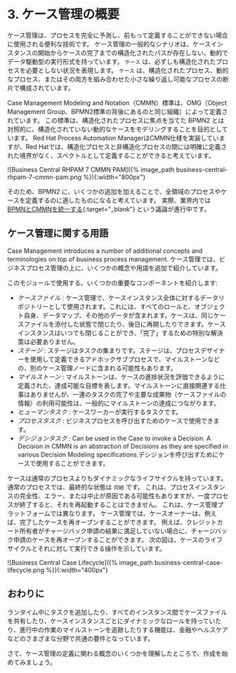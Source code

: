 # 3. ケース管理の概要

ケース管理は、プロセスを完全に予測し、前もって定義することができない場合に使用される便利な技術です。
ケース管理の一般的なシナリオは、ケースインスタンスの開始からケースの完了までの構造化されたパスが存在しない、動的でデータ駆動型の実行形式を持っています。
`ケース` は、必ずしも構造化されたプロセスを必要としない状況を表現します。
`ケース` は、構造化されたプロセス、動的なプロセス、またはその両方を組み合わせた小さな繰り返し可能なプロセスの断片で構成されています。

Case Management Modeling and Notation（CMMN）標準は、OMG（Object Management Group、BPMN2標準の背後にあるのと同じ組織）によって定義されています。
この標準は、構造化されたプロセスに焦点を当てた BPMN2 とは対照的に、構造化されていない動的なケースをモデリングすることを目的としています。
Red Hat Process Automation ManagerはCMMN仕様を実装していますが、Red Hatでは、構造化プロセスと非構造化プロセスの間には明確に定義された境界がなく、スペクトルとして定義することができると考えています。

![Business Central RHPAM 7 CMMN PAM]({% image_path business-central-rhpam-7-cmmn-pam.png %}){:width="800px"}

そのため、BPMN2 に、いくつかの追加を加えることで、全領域のプロセスやケースを定義するのに適したものになると考えています。
実際、業界内では[BPMNとCMMNを統一する](https://methodandstyle.com/bpmn-cmmn-compared/){:target="_blank"} という議論が進行中です。

## ケース管理に関する用語

Case Management introduces a number of additional concepts and terminologies on top of business process management.
ケース管理では、ビジネスプロセス管理の上に、いくつかの概念や用語を追加で紹介しています。

このモジュールで使用する、いくつかの重要なコンポーネントを紹介します:

- _ケースファイル_ : ケース管理で、ケースインスタンス全体に対するデータリポジトリーとして使用されます。これには、すべてのロールと、オブジェクト自身、データマップ、その他のデータが含まれます。ケースは、同じケースファイルを添付した状態で閉じたり、後日に再開したりできます。ケースインスタンスはいつでも閉じることができ、「完了」するための特別な解決策は必要ありません。
- _ステージ_ : ステージはタスクの集まりです。ステージは、プロセスデザイナーを使用して定義できるアドホックサブプロセスで、マイルストーンなどの、別のケース管理ノードに含まれる可能性もあります。
- _マイルストーン_ : マイルストーンは、ケースの進捗状況を評価できるように定義された、達成可能な目標を表します。マイルストーンに直接関連する仕事はありませんが、一連のタスクの完了や主要な成果物（ケースファイルの情報）の利用可能性は、一般的にマイルストーンの達成につながります。
- _ヒューマンタスク_ : ケースワーカーが実行するタスクです。
- _プロセスタスク_ : ビジネスプロセスを呼び出すためのケースで使用できます。
- _デシジョンタスク_ : Can be used in the Case to invoke a Decision. A Decision in CMMN is an abstraction of Decisions as they are specified in various Decision Modeling specifications.デシジョンを呼び出すためにケースで使用することができます。

ケースは通常のプロセスよりもダイナミックなライフサイクルを持っています。
通常のプロセスでは、最終的な状態は `完結` です。
これは、プロセスインスタンスの完全性、エラー、または中止が原因である可能性もありますが、一度プロセスが終了すると、それを再起動することはできません。
これは、ケース管理プラットフォームでは異なります。
ケース管理では、ケースオーナーは、例えば、完了したケースを再オープンすることができます。
例えば、クレジットカード所有者がチャージバック申請の結果に満足していない場合に、チャージバック申請のケースを再オープンすることができます。
次の図は、ケースのライフサイクルとそれに対して実行できる操作を示しています。

![Business Central Case  Lifecycle]({% image_path business-central-case-lifecycle.png %}){:width="400px"}

## おわりに

ランタイム中にタスクを追加したり、すべてのインスタンス間でケースファイルを共有したり、ケースインスタンスごとにダイナミックなロールを持っていたり、進行中の作業のマイルストーンを追跡したりする機能は、金融やヘルスケアなどのさまざまな分野で共通の要件となっています。

さて、ケース管理の定義に関わる概念のいくつかを理解したところで、作成を始めてみましょう。
